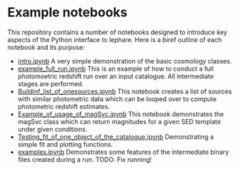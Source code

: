 # Example notebooks

This repository contains a number of notebooks designed to introduce key aspects of the Python interface to lephare. 
Here is a biref outline of each notebook and its purpose:

- [intro.ipynb](intro.ipynb) A very simple demonstration of the basic cosmology classes.
- [example_full_run.ipynb](example_full_run.ipynb) This is an example of how to conduct a full photomoetric redshift run over an input catalogue. All intermediate stages are performed.
- [Buildinf_list_of_onesources.ipynb](Buildinf_list_of_onesources.ipynb) This notebook creates a list of sources with similar photometric data which can be looped over to compute photometric redshift estimates.
- [Example_of_usage_of_magSvc.ipynb](Example_of_usage_of_magSvc.ipynb) This notebook demonstrates the magSvc class which can return magnitudes for a given SED template under given conditions.
- [Testing_fit_of_one_object_of_the_catalogue.ipynb](Testing_fit_of_one_object_of_the_catalogue.ipynb) Demonstrating a simple fit and plotting functions. 
- [examples.ipynb](examples.ipynb) Demonstrates some features of the intermediate binary files created during a run. TODO: Fix running!